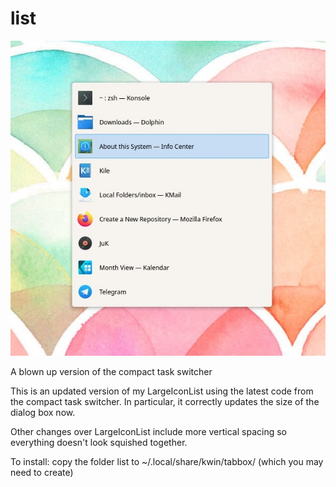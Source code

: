 # list

![alt text](https://github.com/nortexoid/list/blob/main/Screenshot.jpg)

A blown up version of the compact task switcher

This is an updated version of my LargeIconList using the latest code from the compact task switcher. In particular, it correctly updates the size of the dialog box now. 

Other changes over LargeIconList include more vertical spacing so everything doesn't look squished together.

To install: copy the folder list to ~/.local/share/kwin/tabbox/ (which you may need to create)
